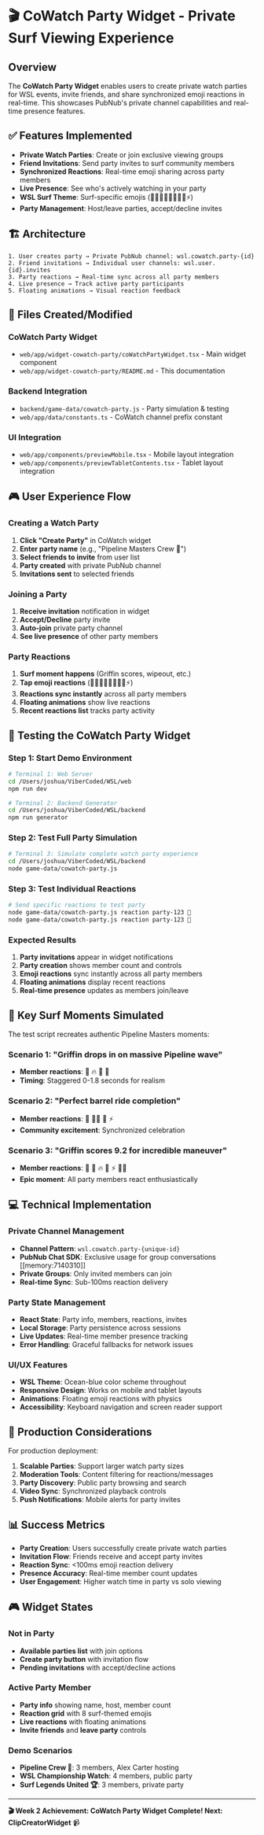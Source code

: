 # 🎬 CoWatch Party Widget - Private Surf Viewing Experience

## Overview

The **CoWatch Party Widget** enables users to create private watch parties for WSL events, invite friends, and share synchronized emoji reactions in real-time. This showcases PubNub's private channel capabilities and real-time presence features.

## ✅ Features Implemented

- **Private Watch Parties**: Create or join exclusive viewing groups
- **Friend Invitations**: Send party invites to surf community members  
- **Synchronized Reactions**: Real-time emoji sharing across party members
- **Live Presence**: See who's actively watching in your party
- **WSL Surf Theme**: Surf-specific emojis (🤙🏄‍♂️🌊🔥💯😤🚀⚡)
- **Party Management**: Host/leave parties, accept/decline invites

## 🏗️ Architecture

```
1. User creates party → Private PubNub channel: wsl.cowatch.party-{id}
2. Friend invitations → Individual user channels: wsl.user.{id}.invites  
3. Party reactions → Real-time sync across all party members
4. Live presence → Track active party participants
5. Floating animations → Visual reaction feedback
```

## 📁 Files Created/Modified

### CoWatch Party Widget
- `web/app/widget-cowatch-party/coWatchPartyWidget.tsx` - Main widget component
- `web/app/widget-cowatch-party/README.md` - This documentation

### Backend Integration
- `backend/game-data/cowatch-party.js` - Party simulation & testing
- `web/app/data/constants.ts` - CoWatch channel prefix constant

### UI Integration  
- `web/app/components/previewMobile.tsx` - Mobile layout integration
- `web/app/components/previewTabletContents.tsx` - Tablet layout integration

## 🎮 User Experience Flow

### Creating a Watch Party
1. **Click "Create Party"** in CoWatch widget
2. **Enter party name** (e.g., "Pipeline Masters Crew 🌊") 
3. **Select friends to invite** from user list
4. **Party created** with private PubNub channel
5. **Invitations sent** to selected friends

### Joining a Party  
1. **Receive invitation** notification in widget
2. **Accept/Decline** party invite
3. **Auto-join** private party channel
4. **See live presence** of other party members

### Party Reactions
1. **Surf moment happens** (Griffin scores, wipeout, etc.)
2. **Tap emoji reactions** (🤙🏄‍♂️🌊🔥💯😤🚀⚡)
3. **Reactions sync instantly** across all party members
4. **Floating animations** show live reactions
5. **Recent reactions list** tracks party activity

## 🧪 Testing the CoWatch Party Widget

### Step 1: Start Demo Environment
```bash
# Terminal 1: Web Server
cd /Users/joshua/ViberCoded/WSL/web
npm run dev

# Terminal 2: Backend Generator  
cd /Users/joshua/ViberCoded/WSL/backend
npm run generator
```

### Step 2: Test Full Party Simulation
```bash
# Terminal 3: Simulate complete watch party experience
cd /Users/joshua/ViberCoded/WSL/backend
node game-data/cowatch-party.js
```

### Step 3: Test Individual Reactions
```bash
# Send specific reactions to test party
node game-data/cowatch-party.js reaction party-123 🤙
node game-data/cowatch-party.js reaction party-123 🌊
```

### Expected Results
1. **Party invitations** appear in widget notifications
2. **Party creation** shows member count and controls
3. **Emoji reactions** sync instantly across all party members
4. **Floating animations** display recent reactions
5. **Real-time presence** updates as members join/leave

## 🎯 Key Surf Moments Simulated

The test script recreates authentic Pipeline Masters moments:

### Scenario 1: "Griffin drops in on massive Pipeline wave"
- **Member reactions**: 🌊 🔥 🤙 🚀
- **Timing**: Staggered 0-1.8 seconds for realism

### Scenario 2: "Perfect barrel ride completion"  
- **Member reactions**: 💯 🏄‍♂️ 🤙 ⚡
- **Community excitement**: Synchronized celebration

### Scenario 3: "Griffin scores 9.2 for incredible maneuver"
- **Member reactions**: 🚀 💯 🔥 🤙 ⚡ 🏄‍♂️  
- **Epic moment**: All party members react enthusiastically

## 💻 Technical Implementation

### Private Channel Management
- **Channel Pattern**: `wsl.cowatch.party-{unique-id}`
- **PubNub Chat SDK**: Exclusive usage for group conversations [[memory:7140310]]
- **Private Groups**: Only invited members can join
- **Real-time Sync**: Sub-100ms reaction delivery

### Party State Management
- **React State**: Party info, members, reactions, invites
- **Local Storage**: Party persistence across sessions  
- **Live Updates**: Real-time member presence tracking
- **Error Handling**: Graceful fallbacks for network issues

### UI/UX Features
- **WSL Theme**: Ocean-blue color scheme throughout
- **Responsive Design**: Works on mobile and tablet layouts
- **Animations**: Floating emoji reactions with physics
- **Accessibility**: Keyboard navigation and screen reader support

## 🚀 Production Considerations

For production deployment:
1. **Scalable Parties**: Support larger watch party sizes
2. **Moderation Tools**: Content filtering for reactions/messages  
3. **Party Discovery**: Public party browsing and search
4. **Video Sync**: Synchronized playback controls
5. **Push Notifications**: Mobile alerts for party invites

## 📊 Success Metrics

- **Party Creation**: Users successfully create private watch parties
- **Invitation Flow**: Friends receive and accept party invites  
- **Reaction Sync**: <100ms emoji reaction delivery
- **Presence Accuracy**: Real-time member count updates
- **User Engagement**: Higher watch time in party vs solo viewing

## 🎮 Widget States

### Not in Party
- **Available parties list** with join options
- **Create party button** with invitation flow
- **Pending invitations** with accept/decline actions

### Active Party Member  
- **Party info** showing name, host, member count
- **Reaction grid** with 8 surf-themed emojis
- **Live reactions** with floating animations
- **Invite friends** and **leave party** controls

### Demo Scenarios
- **Pipeline Crew 🌊**: 3 members, Alex Carter hosting
- **WSL Championship Watch**: 4 members, public party
- **Surf Legends United 🏆**: 3 members, private party

---

**🎬 Week 2 Achievement: CoWatch Party Widget Complete! Next: ClipCreatorWidget** 📹
